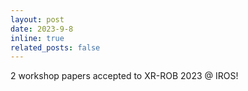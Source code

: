 ```yaml
---
layout: post
date: 2023-9-8
inline: true
related_posts: false
---
```


2 workshop papers accepted to XR-ROB 2023 @ IROS!